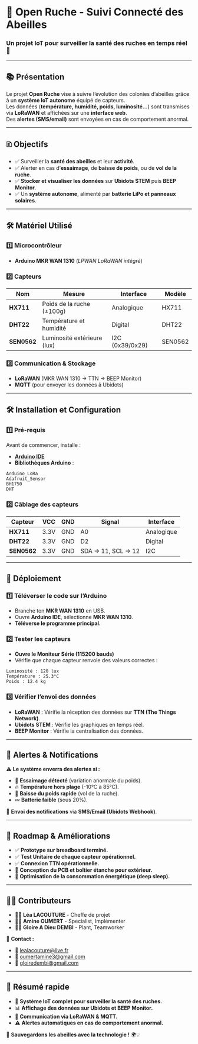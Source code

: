 # 📌 Open Ruche - Suivi Connecté des Abeilles
### Un projet IoT pour surveiller la santé des ruches en temps réel 🐝

---

## 📚 Présentation  
Le projet **Open Ruche** vise à suivre l’évolution des colonies d’abeilles grâce à un **système IoT autonome** équipé de capteurs.  
Les données (**température, humidité, poids, luminosité...**) sont transmises via **LoRaWAN** et affichées sur une **interface web**.  
Des **alertes (SMS/email)** sont envoyées en cas de comportement anormal.  

---

## 🗈️ Objectifs  

- ✅ Surveiller la **santé des abeilles** et leur **activité**.  
- ✅ Alerter en cas d’**essaimage**, de **baisse de poids**, ou de **vol de la ruche**.  
- ✅ **Stocker et visualiser les données** sur **Ubidots STEM** puis **BEEP Monitor**.  
- ✅ Un **système autonome**, alimenté par **batterie LiPo et panneaux solaires**.  

---

## 🛠️ Matériel Utilisé  

### 1️⃣ Microcontrôleur  
- **Arduino MKR WAN 1310** (*LPWAN LoRaWAN intégré*)  

### 2️⃣ Capteurs  

| **Nom**       | **Mesure**                  | **Interface**  | **Modèle**  |
|--------------|----------------------------|--------------|------------|
| **HX711**    | Poids de la ruche (±100g)  | Analogique   | HX711      |
| **DHT22**    | Température et humidité    | Digital      | DHT22      |
| **SEN0562**  | Luminosité extérieure (lux) | I2C (0x39/0x29) | SEN0562 |

### 3️⃣ Communication & Stockage  

- **LoRaWAN** (MKR WAN 1310 → TTN → BEEP Monitor)  
- **MQTT** (pour envoyer les données à Ubidots)  

---

## 🛠️ Installation et Configuration  

### 1️⃣ Pré-requis  

Avant de commencer, installe :  
- **[Arduino IDE](https://www.arduino.cc/en/software)**  
- **Bibliothèques Arduino** :  

```
Arduino_LoRa
Adafruit_Sensor
BH1750
DHT
```

### 2️⃣ Câblage des capteurs  

| **Capteur**  | **VCC** | **GND** | **Signal** | **Interface** |
|-------------|--------|------|---------|--------------|
| **HX711**  | 3.3V   | GND  | A0      | Analogique   |
| **DHT22**  | 3.3V   | GND  | D2      | Digital      |
| **SEN0562** | 3.3V  | GND  | SDA → 11, SCL → 12 | I2C |

---

## 🚀 Déploiement  

### 1️⃣ Téléverser le code sur l’Arduino  
- Branche ton **MKR WAN 1310** en USB.  
- Ouvre **Arduino IDE**, sélectionne **MKR WAN 1310**.  
- **Téléverse le programme principal.**  

### 2️⃣ Tester les capteurs  
- **Ouvre le Moniteur Série (115200 bauds)**  
- Vérifie que chaque capteur renvoie des valeurs correctes :  

```
Luminosité : 120 lux
Température : 25.3°C
Poids : 12.4 kg
```

### 3️⃣ Vérifier l’envoi des données  
- **LoRaWAN** : Vérifie la réception des données sur **TTN (The Things Network)**.  
- **Ubidots STEM** : Vérifie les graphiques en temps réel.  
- **BEEP Monitor** : Vérifie la centralisation des données.  

---

## 📰 Alertes & Notifications  

⚠️ **Le système enverra des alertes si :**  
- 🐝 **Essaimage détecté** (variation anormale du poids).  
- 🔥 **Température hors plage** (-10°C à 85°C).  
- 🔻 **Baisse du poids rapide** (vol de la ruche).  
- 💤 **Batterie faible** (sous 20%).  

🔔 **Envoi des notifications** via **SMS/Email (Ubidots Webhook)**.  

---

## 📛 Roadmap & Améliorations  

- ✅ **Prototype sur breadboard terminé.**  
- ✅ **Test Unitaire de chaque capteur opérationnel.**  
- ✅ **Connexion TTN opérationnelle.**  
- 🔲 **Conception du PCB et boîtier étanche pour extérieur.**  
- 🔲 **Optimisation de la consommation énergétique (deep sleep).**  

---

## 👨‍🎓 Contributeurs  
- 👩‍💻 **Léa LACOUTURE** - Cheffe de projet  
- 👨‍💻 **Amine OUMERT** - Specialist, Implémenter  
- 👨‍💻 **Gloire A Dieu DEMBI** - Plant, Teamworker  

📧 **Contact :**  
- 📩 lealacouture@live.fr  
- 📩 oumertamine3@gmail.com  
- 📩 gloiredembi@gmail.com  

---

## 📌 Résumé rapide  

- 🚀 **Système IoT complet pour surveiller la santé des ruches.**  
- 📊 **Affichage des données sur Ubidots et BEEP Monitor.**  
- 📩 **Communication via LoRaWAN & MQTT.**  
- ⚠️ **Alertes automatiques en cas de comportement anormal.**  

🐝 **Sauvegardons les abeilles avec la technologie !** 🌍💡  

